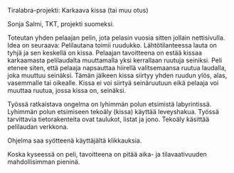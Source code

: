 Tiralabra-projekti: Karkaava kissa (tai muu otus)

Sonja Salmi, TKT, projekti suomeksi.

Toteutan yhden pelaajan pelin, jota pelasin vuosia sitten jollain nettisivulla. Idea on seuraava: Pelilautana toimii ruudukko. Lähtötilanteessa lauta on tyhjä ja sen keskellä on kissa. Pelaajan tavoitteena on estää kissaa karkaamasta pelilaudalta muuttamalla yksi kerrallaan ruutuja seiniksi. Peli etenee siten, että pelaaja napsauttaa hiirellä valitsemaansa ruutua laudalla, joka muuttuu seinäksi. Tämän jälkeen kissa siirtyy yhden ruudun ylös, alas, vasemmalle tai oikealle. Kissa ei voi siirtyä seinäruutuun eikä pelaaja voi muuttaa ruutua, jossa kissa on, seinäksi.

Työssä ratkaistava ongelma on lyhimmän polun etsimistä labyrintissä. Lyhimmän polun etsimiseen tekoäly (kissa) käyttää leveyshakua. Työssä tarvittavia tietorakenteita ovat taulukot, listat ja jono. Tekoäly käsittää pelilaudan verkkona.

Ohjelma saa syötteenä käyttäjältä klikkauksia.

Koska kyseessä on peli, tavoitteena on pitää aika- ja tilavaativuuden mahdollisimman pieninä.
